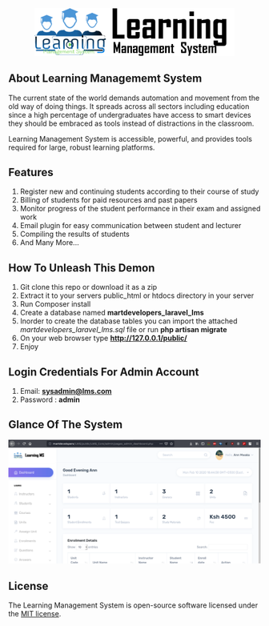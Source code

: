 <p align="center"><img src="https://github.com/MartMbithi/LMS/blob/master/public/LMS_Core/img/logo.png" width="400"></p>



## About Learning Managememt System

The current state of the world demands automation and movement from the old way of doing
things. It spreads across all sectors including education since a high percentage of
undergraduates have access to smart devices they should be embraced as tools instead of
distractions in the classroom.


Learning Management System  is accessible, powerful, and provides tools required for large, robust learning platforms.

## Features

1. Register new and continuing students according to their course of study<br>
2. Billing of students for paid resources and past papers<br>
3. Monitor progress of the student performance in their exam and assigned work<br>
4. Email plugin for easy communication between student and lecturer<br>
5. Compiling the results of students<br>
6. And Many More...


## How To Unleash This Demon 
1. Git clone this repo or download it as a zip<br>
2. Extract it to your servers public_html or htdocs directory in your server<br>
3. Run Composer install<br>
4. Create a database named <b>martdevelopers_laravel_lms</b><br>
5. Inorder to create the database tables you can import the attached <i>martdevelopers_laravel_lms.sql</i> file or run <b>php artisan migrate</b><br>
6. On your web browser type <b>http://127.0.0.1/public/</b>
7. Enjoy </br>


## Login Credentials For Admin Account
1. Email:   <b>sysadmin@lms.com</b><br>
2. Password :  <b>admin</b> <br>

## Glance Of The System
<p align="center"><img src="https://github.com/MartMbithi/LMS/blob/master/public/LMS_Core/img/screenshot.png" ></p>

## License

The Learning Management System is open-source software licensed under the [MIT license](https://opensource.org/licenses/MIT).
